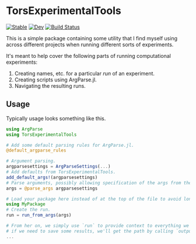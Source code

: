 # TorsExperimentalTools

[![Stable](https://img.shields.io/badge/docs-stable-blue.svg)](https://torfjelde.github.io/TorsExperimentalTools.jl/stable/)
[![Dev](https://img.shields.io/badge/docs-dev-blue.svg)](https://torfjelde.github.io/TorsExperimentalTools.jl/dev/)
[![Build Status](https://github.com/torfjelde/TorsExperimentalTools.jl/actions/workflows/CI.yml/badge.svg?branch=main)](https://github.com/torfjelde/TorsExperimentalTools.jl/actions/workflows/CI.yml?query=branch%3Amain)

This is a simple package containing some utility that I find myself using across different projects when running different sorts of experiments.

It's meant to help cover the following parts of running computational experiments:
1. Creating names, etc. for a particular _run_ of an experiment.
2. Creating scripts using ArgParse.jl.
3. Navigating the resulting runs.

## Usage

Typically usage looks something like this.

```julia
using ArgParse
using TorsExperimentalTools

# Add some default parsing rules for ArgParse.jl.
@default_argparse_rules

# Argument parsing.
argparsesettings = ArgParseSettings(...)
# Add defaults from TorsExperimentalTools.
add_default_args!(argparsesettings)
# Parse arguments, possibly allowing specification of the args from the variable `_args` rather than `ARGS`.
args = @parse_args argparsesettings

# Load your package here instead of at the top of the file to avoid long startup times.
using MyPackage
# Create the run.
run = run_from_args(args)

# From her on, we simply use `run` to provide context to everything we do, e.g.
# if we need to save some results, we'll get the path by calling `outputdir(run, args...)`.
...
```
